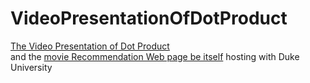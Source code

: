 # VideoPresentationOfDotProduct

[The Video Presentation of Dot Product](https://coursera-assessments.s3.amazonaws.com/assessments/1580222294089/b6677200-d6d8-43e4-9add-fc7bdbb1099f/dotProduct.mp4) 
<br>
and the [movie Recommendation Web page be itself](https://www.dukelearntoprogram.com//capstone/recommender.php?id=qaZn4MGef0pAvP) hosting with Duke University
